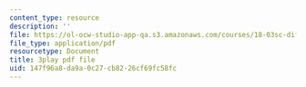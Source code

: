 ```yaml
---
content_type: resource
description: ''
file: https://ol-ocw-studio-app-qa.s3.amazonaws.com/courses/18-03sc-differential-equations-fall-2011/147f96a8da9a0c27cb8226cf69fc58fc_3ejfkMHr_DE.pdf
file_type: application/pdf
resourcetype: Document
title: 3play pdf file
uid: 147f96a8-da9a-0c27-cb82-26cf69fc58fc
---
```

